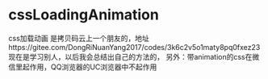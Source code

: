 # cssLoadingAnimation
css加载动画
是拷贝码云上一个朋友的，地址https://gitee.com/DongRiNuanYang2017/codes/3k6c2v5o1maty8pq0fxez23
现在是学习别人，以后我会总结出自己的方法的，
另外：带animation的css在微信里起作用，QQ浏览器的UC浏览器中不起作用
